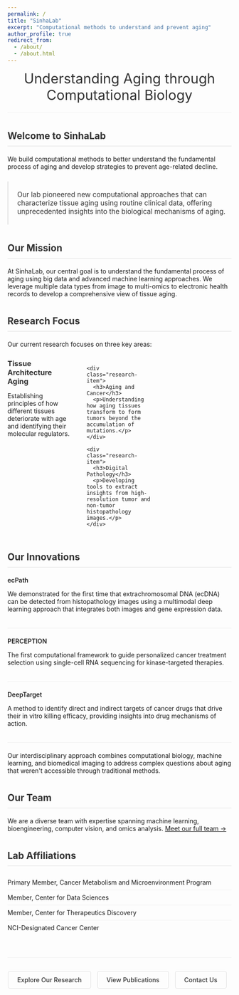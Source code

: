 ```yaml
---
permalink: /
title: "SinhaLab"
excerpt: "Computational methods to understand and prevent aging"
author_profile: true
redirect_from: 
  - /about/
  - /about.html
---
```


<style>
  .page-header {
    text-align: center;
    margin-bottom: 40px;
    padding-bottom: 20px;
    border-bottom: 1px solid #f0f0f0;
  }
  
  .page-header h1 {
    font-size: 2.2em;
    font-weight: 400;
    color: #333;
    margin: 0;
  }
  
  .section {
    margin-bottom: 40px;
  }
  
  .section-heading {
    padding-bottom: 10px;
    border-bottom: 1px solid #e0e0e0;
    margin-bottom: 20px;
    color: #333;
  }
  
  .highlight-text {
    font-size: 1.1em;
    color: #333;
    padding: 20px 0 20px 20px;
    border-left: 2px solid #e0e0e0;
    margin: 25px 0;
  }
  
  .research-grid {
    display: grid;
    grid-template-columns: repeat(3, 1fr);
    gap: 30px;
    margin: 25px 0;
  }
  
  @media (max-width: 768px) {
    .research-grid {
      grid-template-columns: 1fr;
    }
  }
  
  .research-item h3 {
    margin-top: 0;
    color: #333;
    margin-bottom: 10px;
  }
  
  .innovation-item {
    margin-bottom: 20px;
    padding-bottom: 20px;
    border-bottom: 1px solid #f0f0f0;
  }
  
  .innovation-item:last-child {
    border-bottom: none;
  }
  
  .innovation-title {
    font-weight: 600;
    margin-bottom: 5px;
    display: block;
    color: #222;
  }
  
  .affiliations-list {
    list-style-type: none;
    padding-left: 0;
    margin: 20px 0;
  }
  
  .affiliations-list li {
    padding: 8px 0;
    border-bottom: 1px solid #f0f0f0;
  }
  
  .affiliations-list li:last-child {
    border-bottom: none;
  }
  
  .cta-buttons {
    text-align: center;
    margin-top: 50px;
    margin-bottom: 30px;
    padding-top: 30px;
    border-top: 1px solid #f0f0f0;
  }
  
  .cta-button {
    display: inline-block;
    padding: 10px 20px;
    border: 1px solid #e0e0e0;
    border-radius: 4px;
    color: #333;
    text-decoration: none;
    margin: 0 10px 10px 0;
    font-weight: 500;
  }
  
  .cta-button:hover {
    background-color: #fcfcfc;
  }
</style>

<div class="page-header">
  <h1>Understanding Aging through Computational Biology</h1>
</div>

<div class="section">
  <h2 class="section-heading">Welcome to SinhaLab</h2>
  <p>We build computational methods to better understand the fundamental process of aging and develop strategies to prevent age-related decline.</p>
  
  <div class="highlight-text">
    Our lab pioneered new computational approaches that can characterize tissue aging using routine clinical data, offering unprecedented insights into the biological mechanisms of aging.
  </div>
</div>

<div class="section">
  <h2 class="section-heading">Our Mission</h2>
  <p>At SinhaLab, our central goal is to understand the fundamental process of aging using big data and advanced machine learning approaches. We leverage multiple data types from image to multi-omics to electronic health records to develop a comprehensive view of tissue aging.</p>
</div>

<div class="section">
  <h2 class="section-heading">Research Focus</h2>
  <p>Our current research focuses on three key areas:</p>
  
  <div class="research-grid">
    <div class="research-item">
      <h3>Tissue Architecture Aging</h3>
      <p>Establishing principles of how different tissues deteriorate with age and identifying their molecular regulators.</p>
    </div>
    
    <div class="research-item">
      <h3>Aging and Cancer</h3>
      <p>Understanding how aging tissues transform to form tumors beyond the accumulation of mutations.</p>
    </div>
    
    <div class="research-item">
      <h3>Digital Pathology</h3>
      <p>Developing tools to extract insights from high-resolution tumor and non-tumor histopathology images.</p>
    </div>
  </div>
</div>

<div class="section">
  <h2 class="section-heading">Our Innovations</h2>
  
  <div class="innovation-item">
    <span class="innovation-title">ecPath</span>
    <p>We demonstrated for the first time that extrachromosomal DNA (ecDNA) can be detected from histopathology images using a multimodal deep learning approach that integrates both images and gene expression data.</p>
  </div>
  
  <div class="innovation-item">
    <span class="innovation-title">PERCEPTION</span>
    <p>The first computational framework to guide personalized cancer treatment selection using single-cell RNA sequencing for kinase-targeted therapies.</p>
  </div>
  
  <div class="innovation-item">
    <span class="innovation-title">DeepTarget</span>
    <p>A method to identify direct and indirect targets of cancer drugs that drive their in vitro killing efficacy, providing insights into drug mechanisms of action.</p>
  </div>
  
  <p>Our interdisciplinary approach combines computational biology, machine learning, and biomedical imaging to address complex questions about aging that weren't accessible through traditional methods.</p>
</div>

<div class="section">
  <h2 class="section-heading">Our Team</h2>
  <p>We are a diverse team with expertise spanning machine learning, bioengineering, computer vision, and omics analysis. <a href="/team/">Meet our full team →</a></p>
</div>

<div class="section">
  <h2 class="section-heading">Lab Affiliations</h2>
  
  <ul class="affiliations-list">
    <li>Primary Member, Cancer Metabolism and Microenvironment Program</li>
    <li>Member, Center for Data Sciences</li>
    <li>Member, Center for Therapeutics Discovery</li>
    <li>NCI-Designated Cancer Center</li>
  </ul>
</div>

<div class="cta-buttons">
  <a href="/research/" class="cta-button">Explore Our Research</a>
  <a href="/publications/" class="cta-button">View Publications</a>
  <a href="/contact/" class="cta-button">Contact Us</a>
</div>

